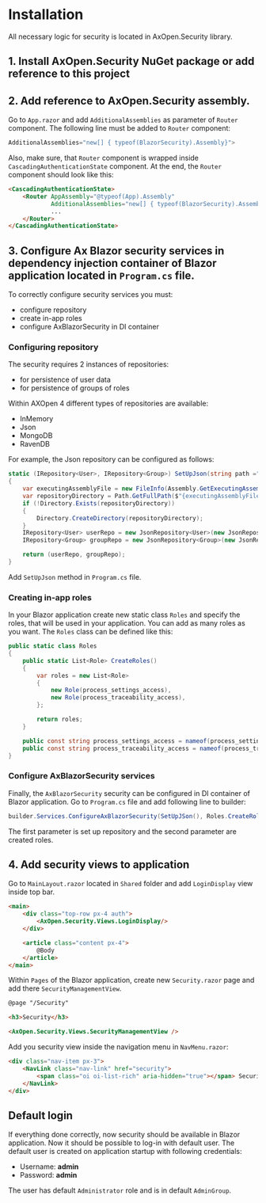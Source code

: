 # Installation 

All necessary logic for security is located in AxOpen.Security library. 

## 1. Install AxOpen.Security NuGet package or add reference to this project 

## 2. Add reference to AxOpen.Security assembly. 

Go to `App.razor` and add `AdditionalAssemblies` as parameter of `Router` component. The following line must be added to `Router` component:

```C#
AdditionalAssemblies="new[] { typeof(BlazorSecurity).Assembly}">
```

Also, make sure, that `Router` component is wrapped inside `CascadingAuthenticationState` component. At the end, the `Router` component should look like this:

```html
<CascadingAuthenticationState>
    <Router AppAssembly="@typeof(App).Assembly" 
            AdditionalAssemblies="new[] { typeof(BlazorSecurity).Assembly}">
            ...
    </Router>
</CascadingAuthenticationState>
```

## 3. Configure Ax Blazor security services in dependency injection container of Blazor application located in `Program.cs` file.

To correctly configure security services you must:

- configure repository
- create in-app roles
- configure AxBlazorSecurity in DI container

### **Configuring repository**
The security requires 2 instances of repositories:
- for persistence of user data
- for persistence of groups of roles

Within AXOpen 4 different types of repositories are available:
- InMemory
- Json
- MongoDB
- RavenDB

For example, the Json repository can be configured as follows:
```C#
static (IRepository<User>, IRepository<Group>) SetUpJson(string path ="\\JSONREPOS\\")
{
    var executingAssemblyFile = new FileInfo(Assembly.GetExecutingAssembly().Location);
    var repositoryDirectory = Path.GetFullPath($"{executingAssemblyFile.Directory}{path}");
    if (!Directory.Exists(repositoryDirectory))
    {
        Directory.CreateDirectory(repositoryDirectory);
    }
    IRepository<User> userRepo = new JsonRepository<User>(new JsonRepositorySettings<User>(Path.Combine(repositoryDirectory, "Users")));
    IRepository<Group> groupRepo = new JsonRepository<Group>(new JsonRepositorySettings<Group>(Path.Combine(repositoryDirectory, "Groups")));

    return (userRepo, groupRepo);
}

```

Add `SetUpJson` method in `Program.cs` file.

### **Creating in-app roles**

In your Blazor application create new static class `Roles` and specify the roles, that will be used in your application. You can add as many roles as you want. The `Roles` class can be defined like this:

```C#
public static class Roles
{
    public static List<Role> CreateRoles()
    {
        var roles = new List<Role>
        {
            new Role(process_settings_access),
            new Role(process_traceability_access),
        };

        return roles;
    }

    public const string process_settings_access = nameof(process_settings_access);
    public const string process_traceability_access = nameof(process_traceability_access);
}
```

### **Configure AxBlazorSecurity services**

Finally, the `AxBlazorSecurity` security can be configured in DI container of Blazor application. Go to `Program.cs` file and add following line to builder:

```C#
builder.Services.ConfigureAxBlazorSecurity(SetUpJSon(), Roles.CreateRoles());
```

The first parameter is set up repository and the second parameter are created roles.

## 4. Add security views to application 

Go to `MainLayout.razor` located in `Shared` folder and add `LoginDisplay` view inside top bar.
```html
<main>
    <div class="top-row px-4 auth">
        <AxOpen.Security.Views.LoginDisplay/>
    </div>

    <article class="content px-4">
        @Body
    </article>
</main>
```

Within `Pages` of the Blazor application, create new `Security.razor` page and add there `SecurityManagementView`.

```html
@page "/Security"

<h3>Security</h3>

<AxOpen.Security.Views.SecurityManagementView />

```

Add you security view inside the navigation menu in `NavMenu.razor`:

```html
<div class="nav-item px-3">
    <NavLink class="nav-link" href="security">
        <span class="oi oi-list-rich" aria-hidden="true"></span> Security
    </NavLink>
</div>
```
## Default login

If everything done correctly, now security should be available in Blazor application.
Now it should be possible to log-in with default user.
The default user is created on application startup with following credentials:

- Username: **admin**
- Password: **admin**

The user has default `Administrator` role and is in default `AdminGroup`.

